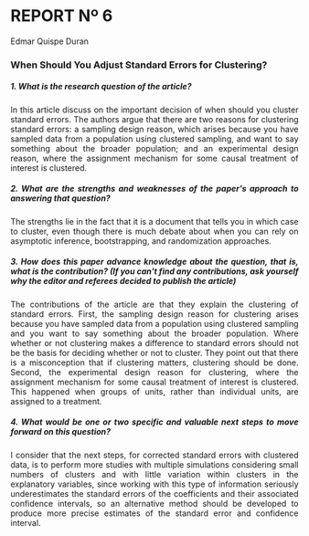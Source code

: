 # REPORT Nº 6
Edmar Quispe Duran

<div style="text-align: justify">

### When Should You Adjust Standard Errors for Clustering?

##### 1. What is the research question of the article?
In this article discuss on the important decision of when should you cluster standard errors. The authors argue that there are two reasons for clustering standard errors: a sampling design reason, which arises because you have sampled data from a population using clustered sampling, and want to say something about the broader population; and an experimental design reason, where the assignment mechanism for some causal treatment of interest is clustered.

##### 2. What are the strengths and weaknesses of the paper's approach to answering that question?
The strengths lie in the fact that it is a document that tells you in which case to cluster, even though there is much debate about when you can rely on asymptotic inference, bootstrapping, and randomization approaches. 

##### 3. How does this paper advance knowledge about the question, that is, what is the contribution? (If you can't find any contributions, ask yourself why the editor and referees decided to publish the article)
The contributions of the article are that they explain the clustering of standard errors. First, the sampling design reason for clustering arises because you have sampled data from a population using clustered sampling and you want to say something about the broader population. Where whether or not clustering makes a difference to standard errors should not be the basis for deciding whether or not to cluster. They point out that there is a misconception that if clustering matters, clustering should be done.
Second, the experimental design reason for clustering, where the assignment mechanism for some causal treatment of interest is clustered. This happened when groups of units, rather than individual units, are assigned to a treatment. 

##### 4. What would be one or two specific and valuable next steps to move forward on this question?
I consider that the next steps, for corrected standard errors with clustered data, is to perform more studies with multiple simulations considering small numbers of clusters and with little variation within clusters in the explanatory variables, since working with this type of information seriously underestimates the standard errors of the coefficients and their associated confidence intervals, so an alternative method should be developed to produce more precise estimates of the standard error and confidence interval.